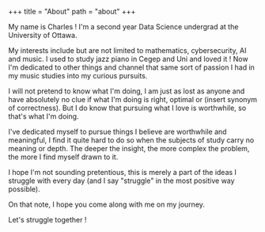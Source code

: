 +++
title = "About"
path = "about"
+++

My name is Charles ! I'm a second year Data Science undergrad at the University of Ottawa.

My interests include but are not limited to mathematics, cybersecurity, AI and music. I used to study jazz piano in Cegep and Uni and loved it ! Now I'm dedicated to other things and channel that same sort of passion I had in my music studies into my curious pursuits.

I will not pretend to know what I'm doing, I am just as lost as anyone and have absolutely no clue if what I'm doing is right, optimal or (insert synonym of correctness). But I do know that pursuing what I love is worthwhile, so that's what I'm doing.

I've dedicated myself to pursue things I believe are worthwhile and meaningful, I find it quite hard to do so when the subjects of study carry no meaning or depth. The deeper the insight, the more complex the problem, the more I find myself drawn to it.

I hope I'm not sounding pretentious, this is merely a part of the ideas I struggle with every day (and I say "struggle" in the most positive way possible).

On that note, I hope you come along with me on my journey.

Let's struggle together !
